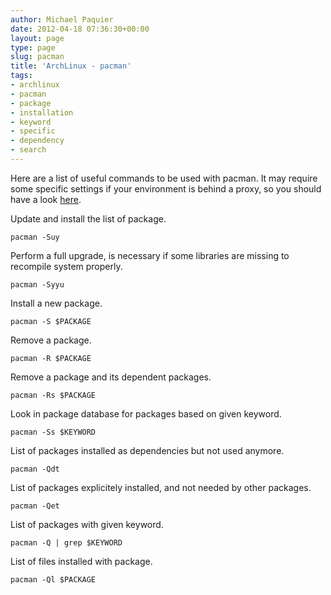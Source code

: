 ```yaml
---
author: Michael Paquier
date: 2012-04-18 07:36:30+00:00
layout: page
type: page
slug: pacman
title: 'ArchLinux - pacman'
tags:
- archlinux
- pacman
- package
- installation
- keyword
- specific
- dependency
- search
---
```

Here are a list of useful commands to be used with pacman. It may require
some specific settings if your environment is behind a proxy, so you
should have a look [here](/manuals/archlinux/proxy-settings/).

Update and install the list of package.

    pacman -Suy

Perform a full upgrade, is necessary if some libraries are missing to
recompile system properly.

    pacman -Syyu

Install a new package.

    pacman -S $PACKAGE

Remove a package.

    pacman -R $PACKAGE

Remove a package and its dependent packages.

    pacman -Rs $PACKAGE

Look in package database for packages based on given keyword.

    pacman -Ss $KEYWORD

List of packages installed as dependencies but not used anymore.

    pacman -Qdt

List of packages explicitely installed, and not needed by other packages.

    pacman -Qet

List of packages with given keyword.

    pacman -Q | grep $KEYWORD

List of files installed with package.

    pacman -Ql $PACKAGE
